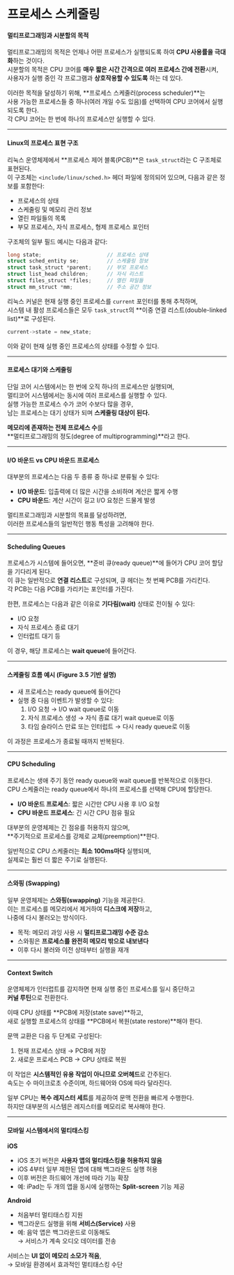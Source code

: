 # 프로세스 스케줄링

#### 멀티프로그래밍과 시분할의 목적

멀티프로그래밍의 목적은 언제나 어떤 프로세스가 실행되도록 하여 **CPU 사용률을 극대화**하는 것이다.\
시분할의 목적은 CPU 코어를 **매우 짧은 시간 간격으로 여러 프로세스 간에 전환**시켜,\
사용자가 실행 중인 각 프로그램과 **상호작용할 수 있도록** 하는 데 있다.

이러한 목적을 달성하기 위해, \*\*프로세스 스케줄러(process scheduler)\*\*는\
사용 가능한 프로세스들 중 하나(여러 개일 수도 있음)를 선택하여 CPU 코어에서 실행되도록 한다.\
각 CPU 코어는 한 번에 하나의 프로세스만 실행할 수 있다.

***

#### Linux의 프로세스 표현 구조

리눅스 운영체제에서 \*\*프로세스 제어 블록(PCB)\*\*은 `task_struct`라는 C 구조체로 표현된다.\
이 구조체는 `<include/linux/sched.h>` 헤더 파일에 정의되어 있으며, 다음과 같은 정보를 포함한다:

* 프로세스의 상태
* 스케줄링 및 메모리 관리 정보
* 열린 파일들의 목록
* 부모 프로세스, 자식 프로세스, 형제 프로세스 포인터

구조체의 일부 필드 예시는 다음과 같다:

```c
long state;                     // 프로세스 상태
struct sched_entity se;         // 스케줄링 정보
struct task_struct *parent;     // 부모 프로세스
struct list_head children;      // 자식 리스트
struct files_struct *files;     // 열린 파일들
struct mm_struct *mm;           // 주소 공간 정보
```

리눅스 커널은 현재 실행 중인 프로세스를 `current` 포인터를 통해 추적하며,\
시스템 내 활성 프로세스들은 모두 `task_struct`의 \*\*이중 연결 리스트(double-linked list)\*\*로 구성된다.

```c
current->state = new_state;
```

이와 같이 현재 실행 중인 프로세스의 상태를 수정할 수 있다.

***

#### 프로세스 대기와 스케줄링

단일 코어 시스템에서는 한 번에 오직 하나의 프로세스만 실행되며,\
멀티코어 시스템에서는 동시에 여러 프로세스를 실행할 수 있다.\
실행 가능한 프로세스 수가 코어 수보다 많을 경우,\
남는 프로세스는 대기 상태가 되며 **스케줄링 대상이 된다.**

**메모리에 존재하는 전체 프로세스 수**를\
\*\*멀티프로그래밍의 정도(degree of multiprogramming)\*\*라고 한다.

***

#### I/O 바운드 vs CPU 바운드 프로세스

대부분의 프로세스는 다음 두 종류 중 하나로 분류될 수 있다:

* **I/O 바운드**: 입출력에 더 많은 시간을 소비하며 계산은 짧게 수행
* **CPU 바운드**: 계산 시간이 길고 I/O 요청은 드물게 발생

멀티프로그래밍과 시분할의 목표를 달성하려면,\
이러한 프로세스들의 일반적인 행동 특성을 고려해야 한다.

***

#### Scheduling Queues

프로세스가 시스템에 들어오면, \*\*준비 큐(ready queue)\*\*에 들어가 CPU 코어 할당을 기다리게 된다.\
이 큐는 일반적으로 **연결 리스트**로 구성되며, 큐 헤더는 첫 번째 PCB를 가리킨다.\
각 PCB는 다음 PCB를 가리키는 포인터를 가진다.

한편, 프로세스는 다음과 같은 이유로 **기다림(wait)** 상태로 전이될 수 있다:

* I/O 요청
* 자식 프로세스 종료 대기
* 인터럽트 대기 등

이 경우, 해당 프로세스는 **wait queue**에 들어간다.

***

#### 스케줄링 흐름 예시 (Figure 3.5 기반 설명)

* 새 프로세스는 ready queue에 들어간다
* 실행 중 다음 이벤트가 발생할 수 있다:
  1. I/O 요청 → I/O wait queue로 이동
  2. 자식 프로세스 생성 → 자식 종료 대기 wait queue로 이동
  3. 타임 슬라이스 만료 또는 인터럽트 → 다시 ready queue로 이동

이 과정은 프로세스가 종료될 때까지 반복된다.

***

#### CPU Scheduling

프로세스는 생애 주기 동안 ready queue와 wait queue를 반복적으로 이동한다.\
CPU 스케줄러는 ready queue에서 하나의 프로세스를 선택해 CPU에 할당한다.

* **I/O 바운드 프로세스**: 짧은 시간만 CPU 사용 후 I/O 요청
* **CPU 바운드 프로세스**: 긴 시간 CPU 점유 필요

대부분의 운영체제는 긴 점유를 허용하지 않으며,\
\*\*주기적으로 프로세스를 강제로 교체(preemption)\*\*한다.

일반적으로 CPU 스케줄러는 **최소 100ms마다** 실행되며,\
실제로는 훨씬 더 짧은 주기로 실행된다.

***

#### 스와핑 (Swapping)

일부 운영체제는 **스와핑(swapping)** 기능을 제공한다.\
이는 프로세스를 메모리에서 제거하여 **디스크에 저장**하고,\
나중에 다시 불러오는 방식이다.

* 목적: 메모리 과잉 사용 시 **멀티프로그래밍 수준 감소**
* 스와핑은 **프로세스를 완전히 메모리 밖으로 내보낸다**
* 이후 다시 불러와 이전 상태부터 실행을 재개

***

#### Context Switch

운영체제가 인터럽트를 감지하면 현재 실행 중인 프로세스를 일시 중단하고\
**커널 루틴**으로 전환한다.

이때 CPU 상태를 \*\*PCB에 저장(state save)\*\*하고,\
새로 실행할 프로세스의 상태를 \*\*PCB에서 복원(state restore)\*\*해야 한다.

문맥 교환은 다음 두 단계로 구성된다:

1. 현재 프로세스 상태 → PCB에 저장
2. 새로운 프로세스 PCB → CPU 상태로 복원

이 작업은 **시스템적인 유용 작업이 아니므로 오버헤드**로 간주된다.\
속도는 수 마이크로초 수준이며, 하드웨어와 OS에 따라 달라진다.

일부 CPU는 **복수 레지스터 세트**를 제공하여 문맥 전환을 빠르게 수행한다.\
하지만 대부분의 시스템은 레지스터를 메모리로 복사해야 한다.

***

#### 모바일 시스템에서의 멀티태스킹

**iOS**

* iOS 초기 버전은 **사용자 앱의 멀티태스킹을 허용하지 않음**
* iOS 4부터 일부 제한된 앱에 대해 백그라운드 실행 허용
* 이후 버전은 하드웨어 개선에 따라 기능 확장
* 예: iPad는 두 개의 앱을 동시에 실행하는 **Split-screen** 기능 제공

**Android**

* 처음부터 멀티태스킹 지원
* 백그라운드 실행을 위해 **서비스(Service)** 사용
* 예: 음악 앱은 백그라운드로 이동해도\
  → 서비스가 계속 오디오 데이터를 전송

서비스는 **UI 없이 메모리 소모가 적음**,\
→ 모바일 환경에서 효과적인 멀티태스킹 수단
